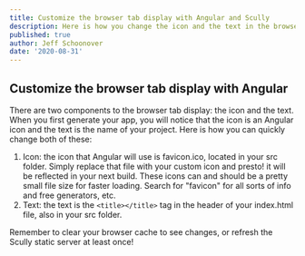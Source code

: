 ```yaml
---
title: Customize the browser tab display with Angular and Scully
description: Here is how you change the icon and the text in the browser tab for your website with Angular
published: true
author: Jeff Schoonover
date: '2020-08-31'
---
```


## Customize the browser tab display with Angular

There are two components to the browser tab display: the icon and the text.  When you first generate your app, you will notice that the icon is an Angular icon and the text is the name of your project.  Here is how you can quickly change both of these:

1. Icon: the icon that Angular will use is favicon.ico, located in your src folder.  Simply replace that file with your custom icon and presto! it will be reflected in your next build.  These icons can and should be a pretty small file size for faster loading.  Search for "favicon" for all sorts of info and free generators, etc.
2. Text: the text is the `<title></title>` tag in the header of your index.html file, also in your src folder.

Remember to clear your browser cache to see changes, or refresh the Scully static server at least once!
